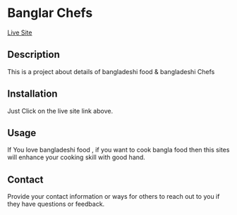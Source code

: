 # Banglar Chefs

[Live Site](https://banglar-chefs.web.app/)

## Description

This is a project about details of bangladeshi food & bangladeshi Chefs

## Installation

Just Click on the live site link above.


## Usage

If You love bangladeshi food , if you want to cook bangla food then this sites will enhance your cooking skill with good hand.



## Contact

Provide your contact information or ways for others to reach out to you if they have questions or feedback.

